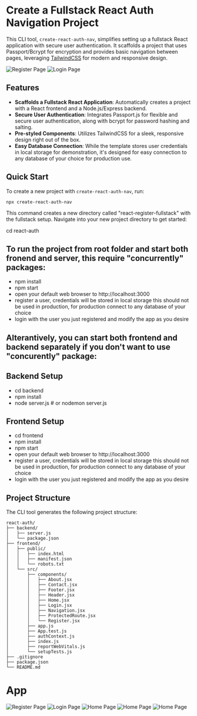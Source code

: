 # Create a Fullstack React Auth Navigation Project

This CLI tool, `create-react-auth-nav`, simplifies setting up a fullstack React application with secure user authentication. It scaffolds a project that uses Passport/Bcrypt for encryption and provides basic navigation between pages, leveraging [TailwindCSS](https://tailwindcss.com/) for modern and responsive design.

![Register Page](/assets/register.jpg "Register page")
![Login Page](/assets/login.jpg "Login Page")

## Features

- **Scaffolds a Fullstack React Application**: Automatically creates a project with a React frontend and a Node.js/Express backend.
- **Secure User Authentication**: Integrates Passport.js for flexible and secure user authentication, along with bcrypt for password hashing and salting.
- **Pre-styled Components**: Utilizes TailwindCSS for a sleek, responsive design right out of the box.
- **Easy Database Connection**: While the template stores user credentials in local storage for demonstration, it's designed for easy connection to any database of your choice for production use.

## Quick Start

To create a new project with `create-react-auth-nav`, run:

```
npx create-react-auth-nav
```

This command creates a new directory called "react-register-fullstack" with the fullstack setup. Navigate into your new project directory to get started:

cd react-auth

## To run the project from root folder and start both fronend and server, this require "concurrently" packages:

- npm install
- npm start
- open your default web browser to http://localhost:3000
- register a user, credentials will be stored in local storage this should not be used in production, for production connect to any database of your choice
- login with the user you just registered and modify the app as you desire

## Alterantively, you can start both frontend and backend separately if you don't want to use "concurently" package:

## Backend Setup

- cd backend
- npm install
- node server.js # or nodemon server.js

## Frontend Setup

- cd frontend
- npm install
- npm start
- open your default web browser to http://localhost:3000
- register a user, credentials will be stored in local storage this should not be used in production, for production connect to any database of your choice
- login with the user you just registered and modify the app as you desire

## Project Structure

The CLI tool generates the following project structure:

```
react-auth/
├── backend/
│   ├── server.js
│   └── package.json
├── frontend/
│   ├── public/
│   │   ├── index.html
│   │   ├── manifest.json
│   │   └── robots.txt
│   └── src/
│       ├── components/
│       │   ├── About.jsx
│       │   ├── Contact.jsx
│       │   ├── Footer.jsx
│       │   ├── Header.jsx
│       │   ├── Home.jsx
│       │   ├── Login.jsx
│       │   ├── Navigation.jsx
│       │   ├── ProtectedRoute.jsx
│       │   └── Register.jsx
│       ├── app.js
│       ├── App.test.js
│       ├── authContext.js
│       ├── index.js
│       ├── reportWebVitals.js
│       └── setupTests.js
├── .gitignore
├── package.json
└── README.md
```

# App 
![Register Page](/assets/register.jpg "Register page")
![Login Page](/assets/login.jpg "Login Page")
![Home Page](/assets/home.jpg "Home Page")
![Home Page](/assets/about.jpg "About Page")
![Home Page](/assets/contact.jpg "Contact Page")





